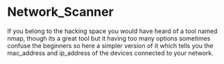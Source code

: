 # Network_Scanner
If you belong to the hacking space you would have heard of a tool named nmap, though its a great tool but it having too many options sometimes confuse the beginners so here a simpler version of it which tells you the mac_address and ip_address of the devices connected to your network.
